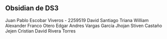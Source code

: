 ## Obsidian de DS3
Juan Pablo Escobar Viveros - 2259519
David Santiago Triana
William Alexander Franco Otero
Edgar Andres Vargas García
Jhojan Stiven Castaño Jejen
Cristian David Rivera Torres

